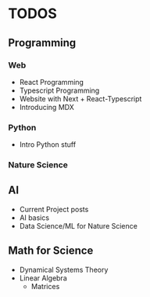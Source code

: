 # TODOS

## Programming

### Web

- React Programming
- Typescript Programming
- Website with Next + React-Typescript
- Introducing MDX

### Python

- Intro Python stuff

### Nature Science

## AI

- Current Project posts
- AI basics
- Data Science/ML for Nature Science

## Math for Science

- Dynamical Systems Theory
- Linear Algebra
  - Matrices
